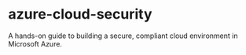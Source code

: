 # azure-cloud-security
A hands-on guide to building a secure, compliant cloud environment in Microsoft Azure.

